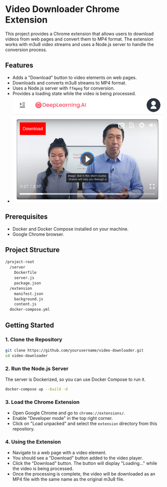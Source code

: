 # Video Downloader Chrome Extension

This project provides a Chrome extension that allows users to download videos from web pages and convert them to MP4 format. The extension works with m3u8 video streams and uses a Node.js server to handle the conversion process.

## Features

- Adds a "Download" button to video elements on web pages.
- Downloads and converts m3u8 streams to MP4 format.
- Uses a Node.js server with `ffmpeg` for conversion.
- Provides a loading state while the video is being processed.
- ![1720594381376](images/Readme/1720594381376.png)

## Prerequisites

- Docker and Docker Compose installed on your machine.
- Google Chrome browser.

## Project Structure

```bash
/project-root
  /server
    Dockerfile
    server.js
    package.json
  /extension
    manifest.json
    background.js
    content.js
  docker-compose.yml
```

## Getting Started

### 1. Clone the Repository

```sh
git clone https://github.com/yourusername/video-downloader.git 
cd video-downloader
```

### 2. Run the Node.js Server

The server is Dockerized, so you can use Docker Compose to run it.

```bash
docker-compose up --build -d
```

### 3. Load the Chrome Extension

* Open Google Chrome and go to `chrome://extensions/`.
* Enable "Developer mode" in the top right corner.
* Click on "Load unpacked" and select the `extension` directory from this repository.

### 4. Using the Extension
* Navigate to a web page with a video element.
* You should see a "Download" button added to the video player.
* Click the "Download" button. The button will display "Loading..." while the video is being processed.
* Once the processing is complete, the video will be downloaded as an MP4 file with the same name as the original m3u8 file.

